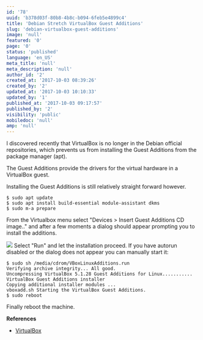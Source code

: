 ```yaml
---
id: '78'
uuid: 'b378d03f-80b8-4b8c-b094-6feb5e4899c4'
title: 'Debian Stretch VirtualBox Guest Additions'
slug: 'debian-virtualbox-guest-additions'
image: 'null'
featured: '0'
page: '0'
status: 'published'
language: 'en_US'
meta_title: 'null'
meta_description: 'null'
author_id: '2'
created_at: '2017-10-03 08:39:26'
created_by: '2'
updated_at: '2017-10-03 10:10:33'
updated_by: '1'
published_at: '2017-10-03 09:17:57'
published_by: '2'
visibility: 'public'
mobiledoc: 'null'
amp: 'null'
---
```


I discovered recently that VirtualBox is no longer in the Debian official repositories, which prevents us from installing the Guest Additions from the package manager (apt).

The Guest Additions provide the drivers for the virtual hardware in a VirtualBox guest.

Installing the Guest Additions is still relatively straight forward however.

```
$ sudo apt update
$ sudo apt install build-essential module-assistant dkms
$ sudo m-a prepare
```

From the Virtualbox menu select "Devices > Insert Guest Additions CD image.." and after a few moments a dialog should appear prompting you to install the additions.

![](/content/images/2017/10/guest-additions.png)
Select "Run" and let the installation proceed. If you have autorun disabled or the dialog does not appear you can manually start it:

```
$ sudo sh /media/cdrom/VBoxLinuxAdditions.run
Verifying archive integrity... All good.
Uncompressing VirtualBox 5.1.28 Guest Additions for Linux...........
VirtualBox Guest Additions installer
Copying additional installer modules ...
vboxadd.sh Starting the VirtualBox Guest Additions.
$ sudo reboot
```

Finally reboot the machine.

**References**

- [VirtualBox](https://www.virtualbox.org/wiki/Downloads)
